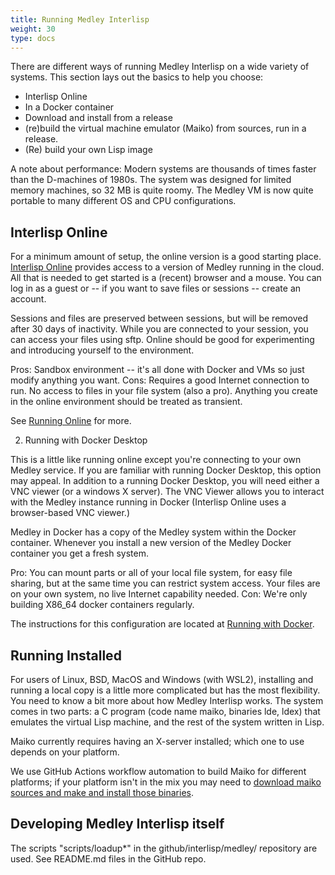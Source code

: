 ```yaml
---
title: Running Medley Interlisp
weight: 30
type: docs
---
```


There are different ways of running Medley Interlisp on a wide variety of systems.  This section lays out the basics to help you choose:

* Interlisp Online
* In a Docker container
* Download and install from a release
* (re)build the virtual machine emulator (Maiko) from sources, run in a release.
* (Re) build your own Lisp image

A note about performance:  Modern systems are thousands of times faster than the D-machines of 1980s. The system was designed for limited memory machines, so 32 MB is quite roomy. The Medley VM is now quite portable to many different OS and CPU configurations.

## Interlisp Online

For a minimum amount of setup, the online version is a good starting place. [Interlisp Online](https://online.interlisp.org) provides access to a version of Medley running in the cloud. All that is needed to get started is a (recent) browser and a mouse. You can log in as a guest or -- if you want to save files or sessions -- create an account.

Sessions and files are preserved between sessions, but will be removed after 30 days of inactivity. While you are connected to your session, you can access your files using sftp. Online should be good for experimenting and introducing yourself to the environment.

Pros: Sandbox environment -- it's all done with Docker and VMs so just modify anything you want. 
Cons: Requires a good Internet connection to run. No access to files in your file system (also a pro). Anything you create in the online environment should be treated as transient. 

See [Running Online](online) for more.

2. Running with Docker Desktop

This is a little like running online except you're connecting to your own Medley service. If you are familiar with running Docker Desktop, this option may appeal. In addition to a running Docker Desktop, you will need either a VNC viewer (or a windows X server). The VNC Viewer allows you to interact with the Medley instance running in Docker (Interlisp Online uses a browser-based VNC viewer.)

Medley in Docker has a copy of the Medley system within the Docker container. Whenever you install a new version of the Medley Docker container you get a fresh system. 

Pro: You can mount parts or all of your local file system, for easy file sharing, but at the same time you can restrict system access. Your files are on your own system, no live Internet capability needed.
Con: We're only building X86_64 docker containers regularly.

The instructions for this configuration are located at [Running with Docker](running-with-docker).

## Running Installed

For users of Linux, BSD, MacOS and Windows (with WSL2), installing and running a local copy is a little more complicated but has the most flexibility. You need to know a bit more about how Medley Interlisp works. The system comes in two parts: a C program (code name maiko, binaries lde, ldex) that emulates the virtual Lisp machine, and the rest of the system written in Lisp.

Maiko currently requires having an X-server installed; which one to use depends on your platform.

We use GitHub Actions workflow automation to build Maiko for different platforms; if your platform isn't in the mix you may need to [download maiko sources and make and install those binaries](https://github.com/Interlisp/maiko/#readme).

## Developing Medley Interlisp itself

The scripts "scripts/loadup*" in the github/interlisp/medley/ repository are used. See README.md files in the GitHub repo. 


